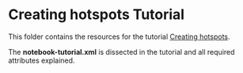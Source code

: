 # Creating hotspots Tutorial 

This folder contains the resources for the tutorial [Creating hotspots](https://docs.neptunelabs.com/docs/tutorials/hotspots).

The **notebook-tutorial.xml** is dissected in the tutorial and all required attributes explained.

